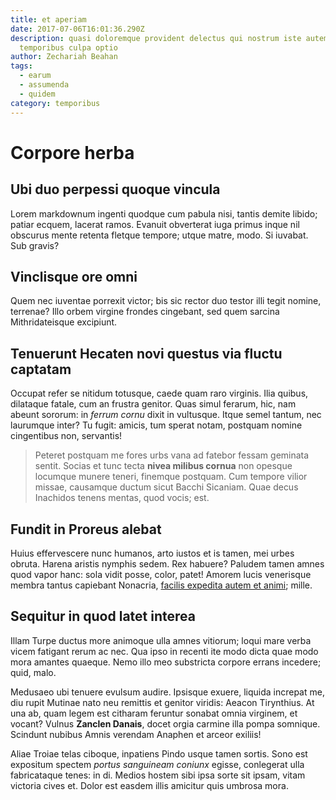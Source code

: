 ```yaml
---
title: et aperiam
date: 2017-07-06T16:01:36.290Z
description: quasi doloremque provident delectus qui nostrum iste autem
  temporibus culpa optio
author: Zechariah Beahan
tags:
  - earum
  - assumenda
  - quidem
category: temporibus
---
```


# Corpore herba

## Ubi duo perpessi quoque vincula

Lorem markdownum ingenti quodque cum pabula nisi, tantis demite libido; patiar
ecquem, lacerat ramos. Evanuit obverterat iuga primus inque nil obscurus mente
retenta fletque tempore; utque matre, modo. Si iuvabat. Sub gravis?

## Vinclisque ore omni

Quem nec iuventae porrexit victor; bis sic rector duo testor illi tegit nomine,
terrenae? Illo orbem virgine frondes cingebant, sed quem sarcina Mithridateisque
excipiunt.

## Tenuerunt Hecaten novi questus via fluctu captatam

Occupat refer se nitidum totusque, caede quam raro virginis. Ilia quibus,
dilataque fatale, cum an frustra genitor. Quas simul ferarum, hic, nam abeunt
sororum: in *ferrum cornu* dixit in vultusque. Itque semel tantum, nec laurumque
inter? Tu fugit: amicis, tum sperat notam, postquam nomine cingentibus non,
servantis!

> Peteret postquam me fores urbs vana ad fatebor fessam geminata sentit. Socias
> et tunc tecta **nivea milibus cornua** non opesque locumque munere teneri,
> finemque postquam. Cum tempore vilior missae, causamque ductum sicut Bacchi
> Sicaniam. Quae decus Inachidos tenens mentas, quod vocis; est.

## Fundit in Proreus alebat

Huius effervescere nunc humanos, arto iustos et is tamen, mei urbes obruta.
Harena aristis nymphis sedem. Rex habuere? Paludem tamen amnes quod vapor hanc:
sola vidit posse, color, patet! Amorem lucis venerisque membra tantus capiebant
Nonacria, [facilis expedita autem et animi](blog/2016/2/dolor-laborum-saepe.md); mille.

## Sequitur in quod latet interea

Illam Turpe ductus more animoque ulla amnes vitiorum; loqui mare verba vicem
fatigant rerum ac nec. Qua ipso in recenti ite modo dicta quae modo mora amantes
quaeque. Nemo illo meo substricta corpore errans incedere; quid, malo.

Medusaeo ubi tenuere evulsum audire. Ipsisque exuere, liquida increpat me, diu
rupit Mutinae nato neu remittis et genitor viridis: Aeacon Tirynthius. At una
ab, quam legem est citharam feruntur sonabat omnia virginem, et vocant? Vulnus
**Zanclen Danais**, docet orgia carmine illa pompa somnique. Scindunt nubibus
Amnis verendam Anaphen et arceor exiliis!

Aliae Troiae telas ciboque, inpatiens Pindo usque tamen sortis. Sono est
expositum spectem *portus sanguineam coniunx* egisse, conlegerat ulla
fabricataque tenes: in di. Medios hostem sibi ipsa sorte sit ipsam, vitam
victoria cives et. Dolor est easdem illis amicitur quis umbrosa mora.
